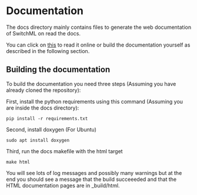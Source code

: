 # Documentation

The docs directory mainly contains files to generate the web documentation of SwitchML on read the docs.

You can click on [this](https://switchml.readthedocs.io) to read it online or build the documentation yourself as described in the following section.

## Building the documentation

To build the documentation you need three steps (Assuming you have already cloned the repository):

First, install the python requirements using this command (Assuming you are inside the docs directory):

    pip install -r requirements.txt

Second, install doxygen (For Ubuntu)

    sudo apt install doxygen

Third, run the docs makefile with the html target 

    make html

You will see lots of log messages and possibly many warnings but at the end you should see a message that the build succeeeded and that the HTML documentation pages are in _build/html.